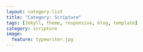 ```yaml
---
layout: category-list
title: "Category: Scripture"
tags: [Jekyll, theme, responsive, blog, template]
category: scripture
image:
  feature: typewriter.jpg
---
```

